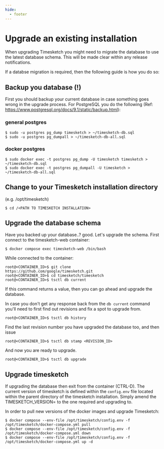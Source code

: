 ```yaml
---
hide:
  - footer
---
```

# Upgrade an existing installation

When upgrading Timesketch you might need to migrate the database to use the latest database schema. This will be made clear within any release notifications.

If a databse migration is required, then the following guide is how you do so:

## Backup you database (!)
First you should backup your current database in case something goes wrong in the upgrade process. For PostgreSQL you do the following (Ref: https://www.postgresql.org/docs/9.1/static/backup.html):

### general postgres

```shell
$ sudo -u postgres pg_dump timesketch > ~/timesketch-db.sql
$ sudo -u postgres pg_dumpall > ~/timesketch-db-all.sql
```

### docker postgres

```shell
$ sudo docker exec -t postgres pg_dump -U timesketch timesketch > ~/timesketch-db.sql
$ sudo docker exec -t postgres pg_dumpall -U timesketch > ~/timesketch-db-all.sql
```

## Change to your Timesketch installation directory
(e.g. /opt/timesketch)

```shell
$ cd /<PATH TO TIMESKETCH INSTALLATION>
```

## Upgrade the database schema
Have you backed up your database..? good. Let's upgrade the schema. First connect to the timesketch-web container:

```shell
$ docker compose exec timesketch-web /bin/bash
```

While connected to the container:

```shell
root@<CONTAINER_ID>$ git clone https://github.com/google/timesketch.git
root@<CONTAINER_ID>$ cd timesketch/timesketch
root@<CONTAINER_ID>$ tsctl db current
```

If this command returns a value, then you can go ahead and upgrade the database.

In case you don't get any response back from the `db current` command you'll need to first find out revisions and fix a spot to upgrade from.

```shell
root@<CONTAINER_ID>$ tsctl db history
```

Find the last revision number you have upgraded the database too, and then issue

```shell
root@<CONTAINER_ID>$ tsctl db stamp <REVISION_ID>
```

And now you are ready to upgrade.

```shell
root@<CONTAINER_ID>$ tsctl db upgrade
```

## Upgrade timesketch
If upgrading the database then exit from the container (CTRL-D).
The current version of timesketch is defined within the `config.env` file located within the parent directory of the timesketch installation.
Simply amend the TIMESKETCH_VERSION= to the one required and upgrading to.

In order to pull new versions of the docker images and upgrade Timesketch:

```shell
$ docker compose --env-file /opt/timesketch/config.env -f /opt/timesketch/docker-compose.yml pull
$ docker compose --env-file /opt/timesketch/config.env -f /opt/timesketch/docker-compose.yml down
$ docker compose --env-file /opt/timesketch/config.env -f /opt/timesketch/docker-compose.yml up -d
```
